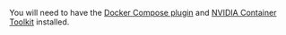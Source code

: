 You will need to have the [Docker Compose plugin][2] and [NVIDIA Container Toolkit][3] installed.

[2]: https://docs.docker.com/compose/install/linux/
[3]: https://docs.nvidia.com/datacenter/cloud-native/container-toolkit/install-guide.html
